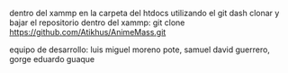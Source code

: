 dentro del xammp en la carpeta del htdocs utilizando el git dash clonar y bajar el repositorio dentro del xammp:   git clone https://github.com/Atikhus/AnimeMass.git

equipo de desarrollo: luis miguel moreno pote, samuel david guerrero, gorge eduardo guaque

